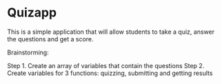# Quizapp
This is a simple application that will allow students to take a quiz, answer the questions and get a score.

Brainstorming:

Step 1. Create an array of variables that contain the questions
Step 2. Create variables for 3 functions: quizzing, submitting and getting results